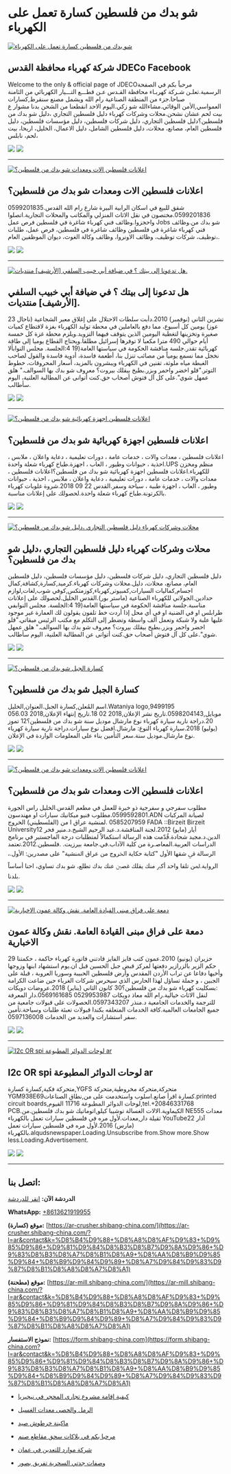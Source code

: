 # شو بدك من فلسطين كسارة تعمل على الكهرباء

<a href="https://swt.shibang-china.com/?l=ar&img&k=%D8%B4%D9%88+%D8%A8%D8%AF%D9%83+%D9%85%D9%86+%D9%81%D9%84%D8%B3%D8%B7%D9%8A%D9%86+%D9%83%D8%B3%D8%A7%D8%B1%D8%A9+%D8%AA%D8%B9%D9%85%D9%84+%D8%B9%D9%84%D9%89+%D8%A7%D9%84%D9%83%D9%87%D8%B1%D8%A8%D8%A7%D8%A1" target="_blank">![شو بدك من فلسطين كسارة تعمل على الكهرباء](http://static.shibang-china.com/all-800x300/1111.jpg)</a>

## شركة كهرباء محافظة القدس JDECo Facebook
Welcome to the only &amp; official page of JDECOمرحباً بكم في الصفحة الرسمية.تعلـن شـركة كهربـاء محافظة القـدس عـن قطـــع التـــيار الكهربائي من الثامنة صباحا.جزء من المنطقة الصناعية رام الله ويشمل مصنع سنقرط,كسارات العمواسي,الأمن الوقائي.مشاءالله شو زكي.اليوم الاحد انقطعنا من الشحن بدنا مشوار ع بيت لحم عشان نشحن.محلات وشركات كهرباء دليل فلسطين التجاري ،دليل شو بدك من فلسطين؟دليل فلسطين التجاري، دليل شركات فلسطين، دليل مؤسسات فلسطين، دليل فلسطين العام، مصانع، محلات، دليل فلسطين الشامل، دليل الاعمال، الخليل، اريحا، بيت لحم، نابلس،


<a href="https://whatsapp.shibangsoft.com/WhatsApp.php" target="_blank" title="WhatsApp">![](http://static.shibang-china.com/icon/whatsapp.png)</a> <a href="https://swt.shibang-china.com/?l=ar&icon&k=%D8%B4%D9%88+%D8%A8%D8%AF%D9%83+%D9%85%D9%86+%D9%81%D9%84%D8%B3%D8%B7%D9%8A%D9%86+%D9%83%D8%B3%D8%A7%D8%B1%D8%A9+%D8%AA%D8%B9%D9%85%D9%84+%D8%B9%D9%84%D9%89+%D8%A7%D9%84%D9%83%D9%87%D8%B1%D8%A8%D8%A7%D8%A1" target="_blank">![](http://static.shibang-china.com/icon/chat-ar.png)</a>

---

<a href="https://swt.shibang-china.com/?l=ar&img&k=%D8%B4%D9%88+%D8%A8%D8%AF%D9%83+%D9%85%D9%86+%D9%81%D9%84%D8%B3%D8%B7%D9%8A%D9%86+%D9%83%D8%B3%D8%A7%D8%B1%D8%A9+%D8%AA%D8%B9%D9%85%D9%84+%D8%B9%D9%84%D9%89+%D8%A7%D9%84%D9%83%D9%87%D8%B1%D8%A8%D8%A7%D8%A1" target="_blank">![اعلانات فلسطين الات ومعدات شو بدك من فلسطين؟](http://static.shibang-china.com/all-800x300/702.jpg)</a>

## اعلانات فلسطين الات ومعدات شو بدك من فلسطين؟
شقق للبيع في اسكان الرابية البيرة شارع رام الله القدس.0599201835 0599201836.مختصون في نقل الاثاث المنزلي والمكاتب والمحلات التجارية.اتصلوا واحجزوا.وظائف فني كهرباء شاغرة في فلسطين فرص عمل Jobs شو بدك من.وظائف فني كهرباء شاغرة في فلسطين وظائف شاغرة في فلسطين، فرص عمل، طلبات توظيف، شركات توظيف، وظائف الاونروا، وظائف وكالة الغوث، ديوان الموظفين العام،.


<a href="https://whatsapp.shibangsoft.com/WhatsApp.php" target="_blank" title="WhatsApp">![](http://static.shibang-china.com/icon/whatsapp.png)</a> <a href="https://swt.shibang-china.com/?l=ar&icon&k=%D8%B4%D9%88+%D8%A8%D8%AF%D9%83+%D9%85%D9%86+%D9%81%D9%84%D8%B3%D8%B7%D9%8A%D9%86+%D9%83%D8%B3%D8%A7%D8%B1%D8%A9+%D8%AA%D8%B9%D9%85%D9%84+%D8%B9%D9%84%D9%89+%D8%A7%D9%84%D9%83%D9%87%D8%B1%D8%A8%D8%A7%D8%A1" target="_blank">![](http://static.shibang-china.com/icon/chat-ar.png)</a>

---

<a href="https://swt.shibang-china.com/?l=ar&img&k=%D8%B4%D9%88+%D8%A8%D8%AF%D9%83+%D9%85%D9%86+%D9%81%D9%84%D8%B3%D8%B7%D9%8A%D9%86+%D9%83%D8%B3%D8%A7%D8%B1%D8%A9+%D8%AA%D8%B9%D9%85%D9%84+%D8%B9%D9%84%D9%89+%D8%A7%D9%84%D9%83%D9%87%D8%B1%D8%A8%D8%A7%D8%A1" target="_blank">![هل تدعونا إلى بيتك ؟ في ضيافة أبي خبيب السلفي [الأرشيف] منتديات.](http://static.shibang-china.com/all-800x300/163.jpg)</a>

## هل تدعونا إلى بيتك ؟ في ضيافة أبي خبيب السلفي [الأرشيف] منتديات.
23 تشرين الثاني (نوفمبر) 2010.دأبت سلطات الاحتلال على إغلاق معبر الشجاعية (ناحال عوز) يومين كل أسبوع، مما دفع بالعاملين في محطة توليد الكهرباء بغزة لاقتطاع كميات صغيرة وتخزينها لتغطية اليومين الذين يتوقف فيهما التزويد.ويلزم محطة غزة كل خمسة أيام حوالي 490 مترا مكعبا لا توفرها إسرائيل مطلقا.ويحتاج القطاع يوميا إلى طاقة كهربائية تقدر.جلسة مناقشة الحكومة في سياستها العامة(19 4:الجلسة. مجلس النوابألا نخجل مما نسمع يومياً من مصائب تنزل بنا، أطعمة فاسدة، أدوية فاسدة والقول لصاحب الغبطة مياه ملوثة، تقنين في الكهرباء ويبشرون بالمزيد، أسعار المحروقات، خطوط التوتر.&quot;قلو اخضر واحمر وبزر.بطيخ بيقلك بيروت؟ معروف شو بدك بها السوالف.&quot; هلق عمهل شوي&quot;.على كل آل فتوش أصحاب حق.كنت أتوانى عن المطالبة العلنية، اليوم سأطالب.


<a href="https://whatsapp.shibangsoft.com/WhatsApp.php" target="_blank" title="WhatsApp">![](http://static.shibang-china.com/icon/whatsapp.png)</a> <a href="https://swt.shibang-china.com/?l=ar&icon&k=%D8%B4%D9%88+%D8%A8%D8%AF%D9%83+%D9%85%D9%86+%D9%81%D9%84%D8%B3%D8%B7%D9%8A%D9%86+%D9%83%D8%B3%D8%A7%D8%B1%D8%A9+%D8%AA%D8%B9%D9%85%D9%84+%D8%B9%D9%84%D9%89+%D8%A7%D9%84%D9%83%D9%87%D8%B1%D8%A8%D8%A7%D8%A1" target="_blank">![](http://static.shibang-china.com/icon/chat-ar.png)</a>

---

<a href="https://swt.shibang-china.com/?l=ar&img&k=%D8%B4%D9%88+%D8%A8%D8%AF%D9%83+%D9%85%D9%86+%D9%81%D9%84%D8%B3%D8%B7%D9%8A%D9%86+%D9%83%D8%B3%D8%A7%D8%B1%D8%A9+%D8%AA%D8%B9%D9%85%D9%84+%D8%B9%D9%84%D9%89+%D8%A7%D9%84%D9%83%D9%87%D8%B1%D8%A8%D8%A7%D8%A1" target="_blank">![اعلانات فلسطين اجهزة كهربائية شو بدك من فلسطين؟](http://static.shibang-china.com/all-800x300/1303.jpg)</a>

## اعلانات فلسطين اجهزة كهربائية شو بدك من فلسطين؟
اعلانات فلسطين ، معدات والات ، خدمات عامة ، دورات تعليمية ، دعاية واعلان ، ملابس ، احذية ، حيوانات وطيور ، العاب ، اجهزة.طباخ كهرباء شعلة واحدة.UPS منظم ومخزن للكهرباء.اعلانات فلسطين اجهزة كهربائية شو بدك من فلسطين؟اعلانات فلسطين ، معدات والات ، خدمات عامة ، دورات تعليمية ، دعاية واعلان ، ملابس ، احذية ، حيوانات وطيور ، العاب ، اجهزة طبية ، سياحة وسفر.القدس 22 09 2018.شروة غلوبات كهرباء بالكرتونة.طباخ كهرباء شعلة واحدة.لحصولك على إعلانات مناسبة.


<a href="https://whatsapp.shibangsoft.com/WhatsApp.php" target="_blank" title="WhatsApp">![](http://static.shibang-china.com/icon/whatsapp.png)</a> <a href="https://swt.shibang-china.com/?l=ar&icon&k=%D8%B4%D9%88+%D8%A8%D8%AF%D9%83+%D9%85%D9%86+%D9%81%D9%84%D8%B3%D8%B7%D9%8A%D9%86+%D9%83%D8%B3%D8%A7%D8%B1%D8%A9+%D8%AA%D8%B9%D9%85%D9%84+%D8%B9%D9%84%D9%89+%D8%A7%D9%84%D9%83%D9%87%D8%B1%D8%A8%D8%A7%D8%A1" target="_blank">![](http://static.shibang-china.com/icon/chat-ar.png)</a>

---

<a href="https://swt.shibang-china.com/?l=ar&img&k=%D8%B4%D9%88+%D8%A8%D8%AF%D9%83+%D9%85%D9%86+%D9%81%D9%84%D8%B3%D8%B7%D9%8A%D9%86+%D9%83%D8%B3%D8%A7%D8%B1%D8%A9+%D8%AA%D8%B9%D9%85%D9%84+%D8%B9%D9%84%D9%89+%D8%A7%D9%84%D9%83%D9%87%D8%B1%D8%A8%D8%A7%D8%A1" target="_blank">![محلات وشركات كهرباء دليل فلسطين التجاري ،دليل شو بدك من فلسطين؟](http://static.shibang-china.com/all-800x300/659.jpg)</a>

## محلات وشركات كهرباء دليل فلسطين التجاري ،دليل شو بدك من فلسطين؟
دليل فلسطين التجاري، دليل شركات فلسطين، دليل مؤسسات فلسطين، دليل فلسطين العام، مصانع، محلات، دليل.محلات وشركات كهرباء.كرميد,كسارة,كشافة,كمال اجسام,كماليات السيارات,كمبيوتر,كهرباء,كوزمتكس,كوفي شوب,لغات,لوازم حدادين.الجولاني للكهرباء الصناعية (ماستر بور).القدس الخليل.لحصولك على إعلانات مناسبة.جلسة مناقشة الحكومة في سياستها العامة(19 4:الجلسة. مجلس النوابفي طرابلس او في الضنية او في أي محل إذا أردت خط تلفون يقولون لك العمارة غير موجود عليها علبة ولا شبكة وتعمل ألف واسطة وتضطر إلى التكلم مع مكتب الرئيس ميقاتي.&quot;قلو اخضر واحمر وبزر.بطيخ بيقلك بيروت؟ معروف شو بدك بها السوالف.&quot; هلق عمهل شوي&quot;.على كل آل فتوش أصحاب حق.كنت أتوانى عن المطالبة العلنية، اليوم سأطالب.


<a href="https://whatsapp.shibangsoft.com/WhatsApp.php" target="_blank" title="WhatsApp">![](http://static.shibang-china.com/icon/whatsapp.png)</a> <a href="https://swt.shibang-china.com/?l=ar&icon&k=%D8%B4%D9%88+%D8%A8%D8%AF%D9%83+%D9%85%D9%86+%D9%81%D9%84%D8%B3%D8%B7%D9%8A%D9%86+%D9%83%D8%B3%D8%A7%D8%B1%D8%A9+%D8%AA%D8%B9%D9%85%D9%84+%D8%B9%D9%84%D9%89+%D8%A7%D9%84%D9%83%D9%87%D8%B1%D8%A8%D8%A7%D8%A1" target="_blank">![](http://static.shibang-china.com/icon/chat-ar.png)</a>

---

<a href="https://swt.shibang-china.com/?l=ar&img&k=%D8%B4%D9%88+%D8%A8%D8%AF%D9%83+%D9%85%D9%86+%D9%81%D9%84%D8%B3%D8%B7%D9%8A%D9%86+%D9%83%D8%B3%D8%A7%D8%B1%D8%A9+%D8%AA%D8%B9%D9%85%D9%84+%D8%B9%D9%84%D9%89+%D8%A7%D9%84%D9%83%D9%87%D8%B1%D8%A8%D8%A7%D8%A1" target="_blank">![كسارة الجبل شو بدك من فلسطين؟](http://static.shibang-china.com/all-800x300/1065.jpg)</a>

## كسارة الجبل شو بدك من فلسطين؟
اسم المُعلن,كسارة الجبل.العنوان,الخليل.Wataniya logo,9499195 056.موبايل,0598204143.تاريخ نشر الإعلان,2018 02 18.تاريخ إنتهاء الإعلان,2018 03 20.دراجة نارية سيارة كهرباء نوع مارشال موديل سنة شو بدك من فلسطين؟12 تموز (يوليو) 2018.سيارة كهرباء النوع: مارشال.افضل نوع سيارات.دراجة نارية سيارة كهرباء نوع مارشال.موديل سنة.سعر التأمين بناء على المعلومات الواردة في الإعلان.


<a href="https://whatsapp.shibangsoft.com/WhatsApp.php" target="_blank" title="WhatsApp">![](http://static.shibang-china.com/icon/whatsapp.png)</a> <a href="https://swt.shibang-china.com/?l=ar&icon&k=%D8%B4%D9%88+%D8%A8%D8%AF%D9%83+%D9%85%D9%86+%D9%81%D9%84%D8%B3%D8%B7%D9%8A%D9%86+%D9%83%D8%B3%D8%A7%D8%B1%D8%A9+%D8%AA%D8%B9%D9%85%D9%84+%D8%B9%D9%84%D9%89+%D8%A7%D9%84%D9%83%D9%87%D8%B1%D8%A8%D8%A7%D8%A1" target="_blank">![](http://static.shibang-china.com/icon/chat-ar.png)</a>

---

<a href="https://swt.shibang-china.com/?l=ar&img&k=%D8%B4%D9%88+%D8%A8%D8%AF%D9%83+%D9%85%D9%86+%D9%81%D9%84%D8%B3%D8%B7%D9%8A%D9%86+%D9%83%D8%B3%D8%A7%D8%B1%D8%A9+%D8%AA%D8%B9%D9%85%D9%84+%D8%B9%D9%84%D9%89+%D8%A7%D9%84%D9%83%D9%87%D8%B1%D8%A8%D8%A7%D8%A1" target="_blank">![اعلانات فلسطين الات ومعدات شو بدك من فلسطين؟](http://static.shibang-china.com/all-800x300/1405.jpg)</a>

## اعلانات فلسطين الات ومعدات شو بدك من فلسطين؟
مطلوب سفرجي و سفرجية ذو خبرة للعمل في مطعم القدس.الخليل راس الجورة 0599592801.مطلوب فنيو ميكانيك سيارات او مهندسون.ADN لصيانة المركبات 0585207959 .ﻟﻤﻨﺸﻴﺔ ﻋﺮاق ا ﻣﻦ (اﻟﻔﻠﺴﻄﻴﻨﻲ) اﻟﺨﺮوج FADA ::Birzeit Birzeit University12 أيار (مايو) 2012.ﻟﺠﻨﺔ اﻟﻤﻨﺎﻗﺸﺔ.د.ﻋﺒﺪ اﻟﺮﺣﻴﻢ اﻟﺸﻴﺦ.د.ﻣﻨﻴﺮ ﻓﺨﺮ اﻟﺪﻳﻦ.د.ﻣﺠﻴﺪ ﺷﺤﺎدة.ﻗُﺪّﻣﺖ ﻫﺬﻩ اﻟﺮﺳﺎﻟﺔ اﺳﺘﻜﻤﺎﻻً ﻟﻤﺘﻄﻠﺒﺎت درﺟﺔ اﻟﻤﺎﺟﺴﺘﻴﺮ ﻓﻲ ﺑﺮﻧﺎﻣﺞ اﻟﺪراﺳﺎت اﻟﻌﺮﺑﻴﺔ.اﻟﻤﻌﺎﺻ.ﺮة ﻣﻦ ﻛﻠﻴﺔ اﻵداب.ﻓﻲ.ﺟﺎﻣﻌﺔ ﺑﻴﺮزﻳﺖ. .ﻓﻠﺴﻄﻴﻦ.2012.ﺗﻌﺘﻤﺪ اﻟﺮﺳﺎﻟﺔ ﰲ ﺷﻘﻬﺎ اﻷول &quot;ﻛﺘﺎﺑﺔ ﺣﻜﺎﻳﺔ اﳋﺮوج ﻣﻦ ﻋﺮاق اﳌﻨﺸﻴﺔ&quot; ﻋﻠﻰ ﻣﺼﺪرﻳﻦ: اﻷول.، اﻟﺮواﻳﺔ.ﳌﻦ ﺗﻠﻘﺎ واﺣﺪ أﻛﱪ ﻣﻨﻚ ﻳﻘﻠﻚ ﻏﺼﱭ ﻋﻨﻚ ﺑﺪك ﺗﻄﻠﻊ، ﺷﻮ ﺑﺪك ﺗﺴﺎوي، اﺣﻨﺎ أﺳﺎﺳﺎً ﺑﻠﺪﻧﺎ.


<a href="https://whatsapp.shibangsoft.com/WhatsApp.php" target="_blank" title="WhatsApp">![](http://static.shibang-china.com/icon/whatsapp.png)</a> <a href="https://swt.shibang-china.com/?l=ar&icon&k=%D8%B4%D9%88+%D8%A8%D8%AF%D9%83+%D9%85%D9%86+%D9%81%D9%84%D8%B3%D8%B7%D9%8A%D9%86+%D9%83%D8%B3%D8%A7%D8%B1%D8%A9+%D8%AA%D8%B9%D9%85%D9%84+%D8%B9%D9%84%D9%89+%D8%A7%D9%84%D9%83%D9%87%D8%B1%D8%A8%D8%A7%D8%A1" target="_blank">![](http://static.shibang-china.com/icon/chat-ar.png)</a>

---

<a href="https://swt.shibang-china.com/?l=ar&img&k=%D8%B4%D9%88+%D8%A8%D8%AF%D9%83+%D9%85%D9%86+%D9%81%D9%84%D8%B3%D8%B7%D9%8A%D9%86+%D9%83%D8%B3%D8%A7%D8%B1%D8%A9+%D8%AA%D8%B9%D9%85%D9%84+%D8%B9%D9%84%D9%89+%D8%A7%D9%84%D9%83%D9%87%D8%B1%D8%A8%D8%A7%D8%A1" target="_blank">![دمعة على فراق مبنى القيادة العامة. نقش وكالة عمون الاخبارية](http://static.shibang-china.com/all-800x300/922.jpg)</a>

## دمعة على فراق مبنى القيادة العامة. نقش وكالة عمون الاخبارية
29 حزيران (يونيو) 2010.عمون كتب فايز الفايز قادتني فاتورة كهرباء حاكمة ، حكمتنا حكم الزير بالزرازير دفعتها لمركز قبض جبل الحسين قبل ان.يوم استشهاد ابنها وزوجها وأخيها دفاعا عن تراب الأردن المقدس وأرض فلسطين الحبيبة وسوريا العروبة ، قبلة على الجبين ، و جملة تساؤل لهذا الحارس الذي سيحرس شركات الغرباء حين ضاعت الكرامة :بسكليت كهرباء شو بدك من فلسطين؟30 كانون الثاني (يناير) 2018.عروضات دويكات لنقل الاثاث خيالية.رام الله معاذ دويكات 0529953987 0569161685.دار المعرفة للترجمة والخدمات الجامعية د.منذر 0597343207.الحصولات على قبولات جامعية من جميع الجامعات العالمية.كافة الخدمات المتعلقه بكندا قبولات تعبئة طلبات وسياحة.تأمين سفر استشارات والعديد من الخدمات 0597136008.


<a href="https://whatsapp.shibangsoft.com/WhatsApp.php" target="_blank" title="WhatsApp">![](http://static.shibang-china.com/icon/whatsapp.png)</a> <a href="https://swt.shibang-china.com/?l=ar&icon&k=%D8%B4%D9%88+%D8%A8%D8%AF%D9%83+%D9%85%D9%86+%D9%81%D9%84%D8%B3%D8%B7%D9%8A%D9%86+%D9%83%D8%B3%D8%A7%D8%B1%D8%A9+%D8%AA%D8%B9%D9%85%D9%84+%D8%B9%D9%84%D9%89+%D8%A7%D9%84%D9%83%D9%87%D8%B1%D8%A8%D8%A7%D8%A1" target="_blank">![](http://static.shibang-china.com/icon/chat-ar.png)</a>

---

<a href="https://swt.shibang-china.com/?l=ar&img&k=%D8%B4%D9%88+%D8%A8%D8%AF%D9%83+%D9%85%D9%86+%D9%81%D9%84%D8%B3%D8%B7%D9%8A%D9%86+%D9%83%D8%B3%D8%A7%D8%B1%D8%A9+%D8%AA%D8%B9%D9%85%D9%84+%D8%B9%D9%84%D9%89+%D8%A7%D9%84%D9%83%D9%87%D8%B1%D8%A8%D8%A7%D8%A1" target="_blank">![I2c OR spi لوحات الدوائر المطبوعة ar](http://static.shibang-china.com/all-800x300/1116.jpg)</a>

## I2c OR spi لوحات الدوائر المطبوعة ar
متحركة فكية,كسارة كسارة,YGFS متحركة,متحركة مخروطية,متحركة YGM938E69كسارة اقرأ صانع.اسلوب واستخدمت على من,نطاق الصناعات.printed circuit boards,لوحات الدوائر المطبوعة 11716 الفيوم,tel.+20846331768 PCB.الكيماوية.الالات الغسالة توشيبا كيلو,اتوماتيك شو بدك فلسطين.من NE555 معدات ثقيلة دار,معدات.لأول مره في فلسطين سيارات تعمل بالكهرباء YouTube22 آذار (مارس) 2016.لأول مره في فلسطين سيارات تعمل بالكهرباء.alqudsnewspaper.Loading.Unsubscribe from.Show more.Show less.Loading.Advertisement.


<a href="https://whatsapp.shibangsoft.com/WhatsApp.php" target="_blank" title="WhatsApp">![](http://static.shibang-china.com/icon/whatsapp.png)</a> <a href="https://swt.shibang-china.com/?l=ar&icon&k=%D8%B4%D9%88+%D8%A8%D8%AF%D9%83+%D9%85%D9%86+%D9%81%D9%84%D8%B3%D8%B7%D9%8A%D9%86+%D9%83%D8%B3%D8%A7%D8%B1%D8%A9+%D8%AA%D8%B9%D9%85%D9%84+%D8%B9%D9%84%D9%89+%D8%A7%D9%84%D9%83%D9%87%D8%B1%D8%A8%D8%A7%D8%A1" target="_blank">![](http://static.shibang-china.com/icon/chat-ar.png)</a>

---
## اتصل بنا:

**الدردشة الآن:** [انقر للدردشة](https://swt.shibang-china.com?l=ar&contact&k=%D8%B4%D9%88+%D8%A8%D8%AF%D9%83+%D9%85%D9%86+%D9%81%D9%84%D8%B3%D8%B7%D9%8A%D9%86+%D9%83%D8%B3%D8%A7%D8%B1%D8%A9+%D8%AA%D8%B9%D9%85%D9%84+%D8%B9%D9%84%D9%89+%D8%A7%D9%84%D9%83%D9%87%D8%B1%D8%A8%D8%A7%D8%A1)

**WhatsApp:**  [+8613621919955](https://whatsapp.shibangsoft.com/WhatsApp.php)

**موقع (كسارة):** [https://ar-crusher.shibang-china.com/](https://ar-crusher.shibang-china.com/?l=ar&contact&k=%D8%B4%D9%88+%D8%A8%D8%AF%D9%83+%D9%85%D9%86+%D9%81%D9%84%D8%B3%D8%B7%D9%8A%D9%86+%D9%83%D8%B3%D8%A7%D8%B1%D8%A9+%D8%AA%D8%B9%D9%85%D9%84+%D8%B9%D9%84%D9%89+%D8%A7%D9%84%D9%83%D9%87%D8%B1%D8%A8%D8%A7%D8%A1)

**موقع (مطحنة):** [https://ar-mill.shibang-china.com/](https://ar-mill.shibang-china.com/?l=ar&contact&k=%D8%B4%D9%88+%D8%A8%D8%AF%D9%83+%D9%85%D9%86+%D9%81%D9%84%D8%B3%D8%B7%D9%8A%D9%86+%D9%83%D8%B3%D8%A7%D8%B1%D8%A9+%D8%AA%D8%B9%D9%85%D9%84+%D8%B9%D9%84%D9%89+%D8%A7%D9%84%D9%83%D9%87%D8%B1%D8%A8%D8%A7%D8%A1)

**نموذج الاستفسار:** [https://form.shibang-china.com](https://form.shibang-china.com?l=ar&contact&k=%D8%B4%D9%88+%D8%A8%D8%AF%D9%83+%D9%85%D9%86+%D9%81%D9%84%D8%B3%D8%B7%D9%8A%D9%86+%D9%83%D8%B3%D8%A7%D8%B1%D8%A9+%D8%AA%D8%B9%D9%85%D9%84+%D8%B9%D9%84%D9%89+%D8%A7%D9%84%D9%83%D9%87%D8%B1%D8%A8%D8%A7%D8%A1)

* [كيفية إقامة مشروع تجاري المحجر في نيجيريا](../17/%D9%83%D9%8A%D9%81%D9%8A%D8%A9%20%D8%A5%D9%82%D8%A7%D9%85%D8%A9%20%D9%85%D8%B4%D8%B1%D9%88%D8%B9%20%D8%AA%D8%AC%D8%A7%D8%B1%D9%8A%20%D8%A7%D9%84%D9%85%D8%AD%D8%AC%D8%B1%20%D9%81%D9%8A%20%D9%86%D9%8A%D8%AC%D9%8A%D8%B1%D9%8A%D8%A7.md)

* [الرمل والحصى معدات الغسيل](../19/%D8%A7%D9%84%D8%B1%D9%85%D9%84%20%D9%88%D8%A7%D9%84%D8%AD%D8%B5%D9%89%20%D9%85%D8%B9%D8%AF%D8%A7%D8%AA%20%D8%A7%D9%84%D8%BA%D8%B3%D9%8A%D9%84.md)

* [ماكينة خرطوش صيد](../19/%D9%85%D8%A7%D9%83%D9%8A%D9%86%D8%A9%20%D8%AE%D8%B1%D8%B7%D9%88%D8%B4%20%D8%B5%D9%8A%D8%AF.md)

* [مرحبا بكم في بلاكات سحق مقاطع صنم](../16/%D9%85%D8%B1%D8%AD%D8%A8%D8%A7%20%D8%A8%D9%83%D9%85%20%D9%81%D9%8A%20%D8%A8%D9%84%D8%A7%D9%83%D8%A7%D8%AA%20%D8%B3%D8%AD%D9%82%20%D9%85%D9%82%D8%A7%D8%B7%D8%B9%20%D8%B5%D9%86%D9%85.md)

* [شركة موارد للتعدين في عمان](../20/%D8%B4%D8%B1%D9%83%D8%A9%20%D9%85%D9%88%D8%A7%D8%B1%D8%AF%20%D9%84%D9%84%D8%AA%D8%B9%D8%AF%D9%8A%D9%86%20%D9%81%D9%8A%20%D8%B9%D9%85%D8%A7%D9%86.md)

* [وصفات جدتي السحرية تفريق بصور](../20/%D9%88%D8%B5%D9%81%D8%A7%D8%AA%20%D8%AC%D8%AF%D8%AA%D9%8A%20%D8%A7%D9%84%D8%B3%D8%AD%D8%B1%D9%8A%D8%A9%20%D8%AA%D9%81%D8%B1%D9%8A%D9%82%20%D8%A8%D8%B5%D9%88%D8%B1.md)